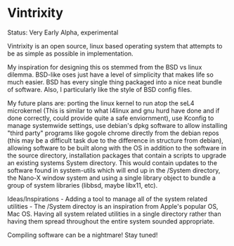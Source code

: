# Vintrixity

Status: Very Early Alpha, experimental

Vintrixity is an open source, linux based operating system that attempts to be as simple as possible in implementation. 

My inspiration for designing this os stemmed from the BSD vs linux dilemma. BSD-like oses just have a level of simplicity that makes life so much easier. BSD has every single thing packaged into a nice neat bundle of software. Also, I particularly like the style of BSD config files. 

My future plans are: porting the linux kernel to run atop the seL4 microkernel (This is similar to what l4linux and gnu hurd have done and if done correctly, could provide quite a safe enviornment), use Kconfig to manage systemwide settings, use debian's dpkg software to allow installing "third party" programs like gogole chrome directly from the debian repos (this may be a difficult task due to the difference in structure from debian), allowing software to be built along with the OS in addition to the software in the source directory, installation packages that contain a scripts to upgrade an existing systems System directory. This would contain updates to the software found in system-utils which will end up in the /System directory, the Nano-X window system and using a single library object to bundle a group of system libraries (libbsd, maybe libx11, etc).

Ideas/Inspirations
	- Adding a tool to manage all of the system related utilities 
	- The /System directoy is an inspiration from Apple's popular OS, Mac OS. Having all system related utilities in a single directory rather than having them spread throughout the entire system sounded appropriate.

Compiling software can be a nightmare!
Stay tuned!
